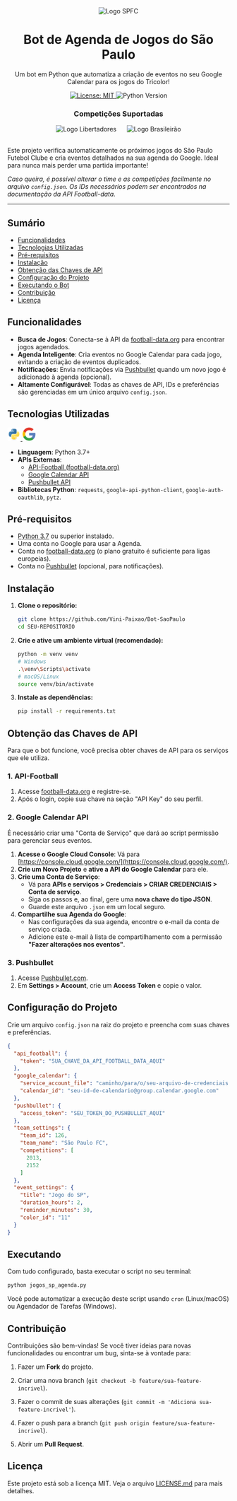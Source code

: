 <div align="center">
  <img src="https://upload.wikimedia.org/wikipedia/commons/thumb/6/6f/Brasao_do_Sao_Paulo_Futebol_Clube.svg/2054px-Brasao_do_Sao_Paulo_Futebol_Clube.svg.png" width="100px" alt="Logo SPFC">
  <h1>Bot de Agenda de Jogos do São Paulo</h1>
  <p>Um bot em Python que automatiza a criação de eventos no seu Google Calendar para os jogos do Tricolor!</p>
  
  <p>
    <a href="https://opensource.org/licenses/MIT">
      <img src="https://img.shields.io/badge/License-MIT-yellow.svg" alt="License: MIT">
    </a>
    <img src="https://img.shields.io/badge/Python-3.7+-blue.svg" alt="Python Version">
  </p>
</div>

<div align="center">
  <h3>Competições Suportadas</h3>
  <img src="https://i.namu.wiki/i/ERiBtFg1CI8uCA2WQjlo25QR7pHAP6KPE271lVupZxa3AvVq_uvexbiMIZD-UYUPkGwF1dCmiLqsA5wQ0XQYzQ.webp" width="100px" alt="Logo Libertadores">
  &nbsp;&nbsp;&nbsp;&nbsp;
  <img src="https://www.ogol.com.br/img/logos/competicoes/51_imgbank_d1_20250313102859.png" width="100px" alt="Logo Brasileirão">
</div>

<br>

Este projeto verifica automaticamente os próximos jogos do São Paulo Futebol Clube e cria eventos detalhados na sua agenda do Google. Ideal para nunca mais perder uma partida importante!

*Caso queira, é possível alterar o time e as competições facilmente no arquivo `config.json`. Os IDs necessários podem ser encontrados na documentação da API Football-data.*

---

## Sumário

- [Funcionalidades](#funcionalidades)
- [Tecnologias Utilizadas](#tecnologias-utilizadas)
- [Pré-requisitos](#pré-requisitos)
- [Instalação](#instalação)
- [Obtenção das Chaves de API](#obtenção-das-chaves-de-api)
- [Configuração do Projeto](#configuração-do-projeto)
- [Executando o Bot](#executando)
- [Contribuição](#contribuição)
- [Licença](#licença)

## Funcionalidades

- **Busca de Jogos**: Conecta-se à API da [football-data.org](https://www.football-data.org/) para encontrar jogos agendados.
- **Agenda Inteligente**: Cria eventos no Google Calendar para cada jogo, evitando a criação de eventos duplicados.
- **Notificações**: Envia notificações via [Pushbullet](https://www.pushbullet.com/) quando um novo jogo é adicionado à agenda (opcional).
- **Altamente Configurável**: Todas as chaves de API, IDs e preferências são gerenciadas em um único arquivo `config.json`.

## Tecnologias Utilizadas

<p align="left">
  <a href="https://www.python.org" target="_blank" rel="noreferrer">
    <img src="https://raw.githubusercontent.com/devicons/devicon/master/icons/python/python-original.svg" alt="python" width="30" height="30"/>
  </a>
  <a href="https://developers.google.com/calendar" target="_blank" rel="noreferrer">
    <img src="https://raw.githubusercontent.com/devicons/devicon/master/icons/google/google-original.svg" alt="google" width="30" height="30"/>
  </a>
</p>

- **Linguagem**: Python 3.7+
- **APIs Externas**:
  - [API-Football (football-data.org)](https://www.football-data.org/)
  - [Google Calendar API](https://developers.google.com/calendar/api/guides/overview)
  - [Pushbullet API](https://www.pushbullet.com/)
- **Bibliotecas Python**: `requests`, `google-api-python-client`, `google-auth-oauthlib`, `pytz`.

## Pré-requisitos

- [Python 3.7](https://www.python.org/downloads/) ou superior instalado.
- Uma conta no Google para usar a Agenda.
- Conta no [football-data.org](https://www.football-data.org/) (o plano gratuito é suficiente para ligas europeias).
- Conta no [Pushbullet](https://www.pushbullet.com/) (opcional, para notificações).

## Instalação

1. **Clone o repositório:**

    ```bash
    git clone https://github.com/Vini-Paixao/Bot-SaoPaulo
    cd SEU-REPOSITORIO
    ```

2. **Crie e ative um ambiente virtual (recomendado):**

    ```bash
    python -m venv venv
    # Windows
    .\venv\Scripts\activate
    # macOS/Linux
    source venv/bin/activate
    ```

3. **Instale as dependências:**

    ```bash
    pip install -r requirements.txt
    ```

## Obtenção das Chaves de API

Para que o bot funcione, você precisa obter chaves de API para os serviços que ele utiliza.

### 1. API-Football

1. Acesse [football-data.org](https://www.football-data.org/client/register) e registre-se.
2. Após o login, copie sua chave na seção "API Key" do seu perfil.

### 2. Google Calendar API

É necessário criar uma "Conta de Serviço" que dará ao script permissão para gerenciar seus eventos.

1. **Acesse o Google Cloud Console**: Vá para [https://console.cloud.google.com/](https://console.cloud.google.com/).
2. **Crie um Novo Projeto** e **ative a API do Google Calendar** para ele.
3. **Crie uma Conta de Serviço**:
    - Vá para **APIs e serviços > Credenciais > CRIAR CREDENCIAIS > Conta de serviço**.
    - Siga os passos e, ao final, gere uma **nova chave do tipo JSON**.
    - Guarde este arquivo `.json` em um local seguro.
4. **Compartilhe sua Agenda do Google**:
    - Nas configurações da sua agenda, encontre o e-mail da conta de serviço criada.
    - Adicione este e-mail à lista de compartilhamento com a permissão **"Fazer alterações nos eventos"**.

### 3. Pushbullet

1. Acesse [Pushbullet.com](https://www.pushbullet.com/).
2. Em **Settings > Account**, crie um **Access Token** e copie o valor.

## Configuração do Projeto

Crie um arquivo `config.json` na raiz do projeto e preencha com suas chaves e preferências.

```json
{
  "api_football": {
    "token": "SUA_CHAVE_DA_API_FOOTBALL_DATA_AQUI"
  },
  "google_calendar": {
    "service_account_file": "caminho/para/o/seu-arquivo-de-credenciais.json",
    "calendar_id": "seu-id-de-calendario@group.calendar.google.com"
  },
  "pushbullet": {
    "access_token": "SEU_TOKEN_DO_PUSHBULLET_AQUI"
  },
  "team_settings": {
    "team_id": 126,
    "team_name": "São Paulo FC",
    "competitions": [
      2013,
      2152
    ]
  },
  "event_settings": {
    "title": "Jogo do SP",
    "duration_hours": 2,
    "reminder_minutes": 30,
    "color_id": "11"
  }
}
````

## Executando

Com tudo configurado, basta executar o script no seu terminal:

```bash
python jogos_sp_agenda.py
```

Você pode automatizar a execução deste script usando `cron` (Linux/macOS) ou Agendador de Tarefas (Windows).

## Contribuição

Contribuições são bem-vindas\! Se você tiver ideias para novas funcionalidades ou encontrar um bug, sinta-se à vontade para:

1. Fazer um **Fork** do projeto.

2. Criar uma nova branch (`git checkout -b feature/sua-feature-incrivel`).

3. Fazer o commit de suas alterações (`git commit -m 'Adiciona sua-feature-incrivel'`).

4. Fazer o push para a branch (`git push origin feature/sua-feature-incrivel`).

5. Abrir um **Pull Request**.

## Licença

Este projeto está sob a licença MIT. Veja o arquivo [LICENSE.md](LICENSE.md) para mais detalhes.
